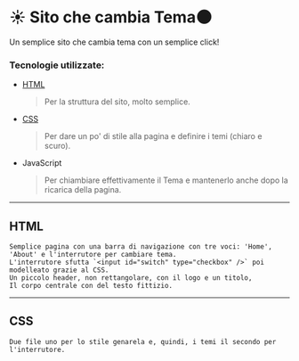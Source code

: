 # :sunny: Sito che cambia Tema:new_moon:

Un semplice sito che cambia tema con un semplice click!

<!-- Check Out: [Mitch D. Lincoln](http://mitchdlincoln.tech/) -->

### Tecnologie utilizzate:

- [HTML](#html)

  > Per la struttura del sito, molto semplice.

- [CSS](#css)

  > Per dare un po' di stile alla pagina e definire i temi (chiaro e scuro).

- JavaScript

  > Per chiambiare effettivamente il Tema e mantenerlo anche dopo la ricarica della pagina.

---

## HTML

    Semplice pagina con una barra di navigazione con tre voci: 'Home', 'About' e l'interrutore per cambiare tema.
    L'interrutore sfutta `<input id="switch" type="checkbox" />` poi modelleato grazie al CSS.
    Un piccolo header, non rettangolare, con il logo e un titolo,
    Il corpo centrale con del testo fittizio.

---

## CSS

    Due file uno per lo stile genarela e, quindi, i temi il secondo per l'interrutore.
